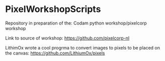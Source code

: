 # PixelWorkshopScripts
Repository in preparation of the: Codam python workshop/pixelcorp workshop


Link to source of workshop:
https://github.com/pixelcorp-nl


LithimOx wrote a cool progrma to convert images to pixels to be placed on the canvas:
https://github.com/LithiumOx/pixels
